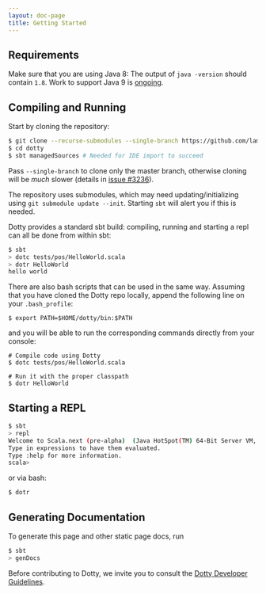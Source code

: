 ```yaml
---
layout: doc-page
title: Getting Started
---
```




Requirements
------------
Make sure that you are using Java 8: The output of `java -version` should
contain `1.8`. Work to support Java 9 is
[ongoing](https://github.com/lampepfl/dotty/pull/3138).

Compiling and Running
---------------------
Start by cloning the repository:

```bash
$ git clone --recurse-submodules --single-branch https://github.com/lampepfl/dotty.git
$ cd dotty
$ sbt managedSources # Needed for IDE import to succeed
```

Pass `--single-branch` to clone only the master branch, otherwise cloning will be *much* slower (details in [issue #3236](https://github.com/lampepfl/dotty/issues/3236)).

The repository uses submodules, which may need updating/initializing using `git submodule update --init`. Starting `sbt` will alert you if this is needed.

Dotty provides a standard sbt build: compiling, running and starting a repl can
all be done from within sbt:

```bash
$ sbt
> dotc tests/pos/HelloWorld.scala
> dotr HelloWorld
hello world
```

There are also bash scripts that can be used in the same way. Assuming that you have cloned the Dotty repo locally, append
the following line on your `.bash_profile`:

```shell
$ export PATH=$HOME/dotty/bin:$PATH
```

and you will be able to run the corresponding commands directly from your console:

```shell
# Compile code using Dotty
$ dotc tests/pos/HelloWorld.scala

# Run it with the proper classpath
$ dotr HelloWorld
```


Starting a REPL
---------------
```bash
$ sbt
> repl
Welcome to Scala.next (pre-alpha)  (Java HotSpot(TM) 64-Bit Server VM, Java 1.8.0_101).
Type in expressions to have them evaluated.
Type :help for more information.
scala>
```

or via bash:

```bash
$ dotr
```


Generating Documentation
-------------------------
To generate this page and other static page docs, run
```bash
$ sbt
> genDocs
```

Before contributing to Dotty, we invite you to consult the
[Dotty Developer Guidelines](https://github.com/lampepfl/dotty/blob/master/CONTRIBUTING.md).
